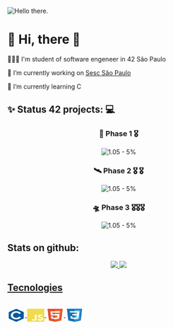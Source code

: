 ![Hello there.](https://media.giphy.com/channel_assets/star-wars/L0TVPU6cLCIB/200h.gif "Hello there.")


  # :space_invader: Hi, there :vulcan_salute:

 
👨🏿‍🚀 I'm student of software engeneer in 42 São Paulo

🔭 I’m currently working on <a href="https://www.sescsp.org.br">Sesc São Paulo</a>

🌱 I’m currently learning C


## :sparkles: Status 42 projects:  :computer:
  
<div align="center">  
  
### :rocket: Phase 1 :medal_military:
 ![1.05 - 5%](https://progress-bar.dev/20/?scale=100&title=level&width=500&color=8AB58&suffix=%)

</div>

<div align="center">  
  
### :artificial_satellite: Phase 2 :medal_military: :medal_military:
 ![1.05 - 5%](https://progress-bar.dev/0/?scale=100&title=level&width=500&color=8AB58&suffix=%)

</div>

<div align="center">  
  
### :flying_saucer: Phase 3 :medal_military::medal_military::medal_military:
 ![1.05 - 5%](https://progress-bar.dev/0/?scale=100&title=level&width=500&color=8AB58&suffix=%)

</div>


## Stats on github:
 <div align="center">
  <a href="https://github.com/carlosrocha-dev">
  <img height="130em" src="https://github-readme-stats.vercel.app/api?username=carlosrocha-dev&show_icons=true&theme=gotham&include_all_commits=true&count_private=true"/>
  <img height="130em" src="https://github-readme-stats.vercel.app/api/top-langs/?username=carlosrocha-dev&layout=compact&langs_count=16&theme=gotham"/>
</div>
 
 ## Tecnologies
 
<div style="display: inline_block; align: center"><br>
  <img align="center" height="30" width="40" src="https://raw.githubusercontent.com/devicons/devicon/master/icons/c/c-plain.svg">
  <img align="center" height="30" width="40" src="https://raw.githubusercontent.com/devicons/devicon/master/icons/javascript/javascript-plain.svg">
  <img align="center" height="30" width="40" src="https://raw.githubusercontent.com/devicons/devicon/master/icons/html5/html5-original.svg">
  <img align="center" height="30" width="40" src="https://raw.githubusercontent.com/devicons/devicon/master/icons/css3/css3-original.svg">
</div>
  
